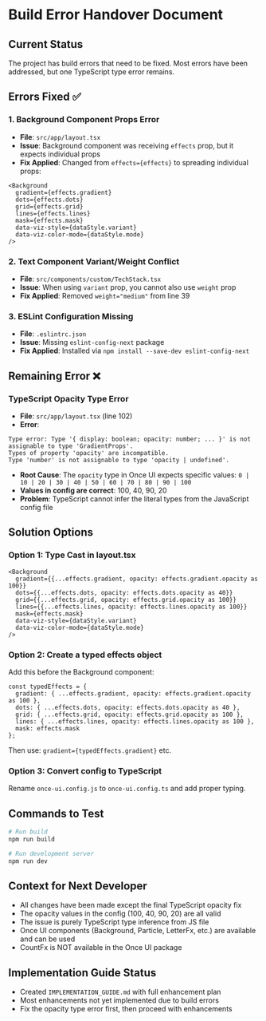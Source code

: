 # Build Error Handover Document

## Current Status
The project has build errors that need to be fixed. Most errors have been addressed, but one TypeScript type error remains.

## Errors Fixed ✅

### 1. **Background Component Props Error**
- **File**: `src/app/layout.tsx`
- **Issue**: Background component was receiving `effects` prop, but it expects individual props
- **Fix Applied**: Changed from `effects={effects}` to spreading individual props:
```tsx
<Background
  gradient={effects.gradient}
  dots={effects.dots}
  grid={effects.grid}
  lines={effects.lines}
  mask={effects.mask}
  data-viz-style={dataStyle.variant}
  data-viz-color-mode={dataStyle.mode}
/>
```

### 2. **Text Component Variant/Weight Conflict**
- **File**: `src/components/custom/TechStack.tsx`
- **Issue**: When using `variant` prop, you cannot also use `weight` prop
- **Fix Applied**: Removed `weight="medium"` from line 39

### 3. **ESLint Configuration Missing**
- **File**: `.eslintrc.json`
- **Issue**: Missing `eslint-config-next` package
- **Fix Applied**: Installed via `npm install --save-dev eslint-config-next`

## Remaining Error ❌

### TypeScript Opacity Type Error
- **File**: `src/app/layout.tsx` (line 102)
- **Error**: 
```
Type error: Type '{ display: boolean; opacity: number; ... }' is not assignable to type 'GradientProps'.
Types of property 'opacity' are incompatible.
Type 'number' is not assignable to type 'opacity | undefined'.
```

- **Root Cause**: The `opacity` type in Once UI expects specific values: `0 | 10 | 20 | 30 | 40 | 50 | 60 | 70 | 80 | 90 | 100`
- **Values in config are correct**: 100, 40, 90, 20
- **Problem**: TypeScript cannot infer the literal types from the JavaScript config file

## Solution Options

### Option 1: Type Cast in layout.tsx
```tsx
<Background
  gradient={{...effects.gradient, opacity: effects.gradient.opacity as 100}}
  dots={{...effects.dots, opacity: effects.dots.opacity as 40}}
  grid={{...effects.grid, opacity: effects.grid.opacity as 100}}
  lines={{...effects.lines, opacity: effects.lines.opacity as 100}}
  mask={effects.mask}
  data-viz-style={dataStyle.variant}
  data-viz-color-mode={dataStyle.mode}
/>
```

### Option 2: Create a typed effects object
Add this before the Background component:
```tsx
const typedEffects = {
  gradient: { ...effects.gradient, opacity: effects.gradient.opacity as 100 },
  dots: { ...effects.dots, opacity: effects.dots.opacity as 40 },
  grid: { ...effects.grid, opacity: effects.grid.opacity as 100 },
  lines: { ...effects.lines, opacity: effects.lines.opacity as 100 },
  mask: effects.mask
};
```
Then use: `gradient={typedEffects.gradient}` etc.

### Option 3: Convert config to TypeScript
Rename `once-ui.config.js` to `once-ui.config.ts` and add proper typing.

## Commands to Test
```bash
# Run build
npm run build

# Run development server
npm run dev
```

## Context for Next Developer
- All changes have been made except the final TypeScript opacity fix
- The opacity values in the config (100, 40, 90, 20) are all valid
- The issue is purely TypeScript type inference from JS file
- Once UI components (Background, Particle, LetterFx, etc.) are available and can be used
- CountFx is NOT available in the Once UI package

## Implementation Guide Status
- Created `IMPLEMENTATION_GUIDE.md` with full enhancement plan
- Most enhancements not yet implemented due to build errors
- Fix the opacity type error first, then proceed with enhancements